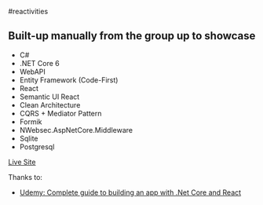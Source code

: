 #reactivities
## Built-up manually from the group up to showcase

- C#
- .NET Core 6
- WebAPI
- Entity Framework (Code-First)
- React
- Semantic UI React
- Clean Architecture
- CQRS + Mediator Pattern
- Formik
- NWebsec.AspNetCore.Middleware
- Sqlite
- Postgresql

[Live Site](https://sidemotion-reactivities.herokuapp.com/)

Thanks to:
* [Udemy: Complete guide to building an app with .Net Core and React](https://www.udemy.com/course/complete-guide-to-building-an-app-with-net-core-and-react)
